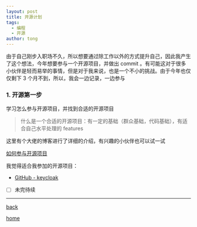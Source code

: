 ```yaml
---
layout: post
title: 开源计划
tags:
  - 编程
  - 开源
author: tong
---
```

由于自己刚步入职场不久，所以想要通过除工作以外的方式提升自己，因此我产生了这个想法，今年想要参与一个开源项目，并做出 commit 。有可能这对于很多小伙伴是轻而易举的事情，但是对于我来说，也是一个不小的挑战。由于今年也仅仅剩下 3 个月不到，所以，我会一边记录，一边参与

### 1. 开源第一步
学习怎么参与开源项目，并找到合适的开源项目

> 什么是一个合适的开源项目：有一定的基础（群众基础，代码基础），有适合自己水平处理的 features

这里有个大佬的博客进行了详细的介绍，有兴趣的小伙伴也可以试一试

[如何参与开源项目](https://blog.devstream.io/posts/open-a-pr-in-github/)

我觉得适合我参加的开源项目：
- [GitHub - keycloak](https://github.com/keycloak/keycloak)

- [ ] 未完待续

---

[back](../编程相关文章汇总.md)

[home](../../../index.md)